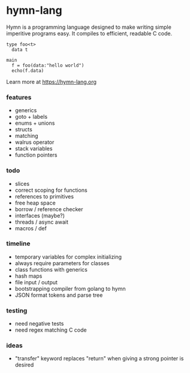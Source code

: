 # hymn-lang
Hymn is a programming language designed to make writing simple imperitive programs easy.
It compiles to efficient, readable C code.

```
type foo<t>
  data t

main
  f = foo(data:"hello world")
  echo(f.data)
```

Learn more at https://hymn-lang.org

### features
* generics
* goto + labels
* enums + unions
* structs
* matching
* walrus operator
* stack variables
* function pointers

### todo
* slices
* correct scoping for functions
* references to primitives
* free heap space
* borrow / reference checker
* interfaces (maybe?)
* threads / async await
* macros / def

### timeline
* temporary variables for complex initializing
* always require parameters for classes
* class functions with generics
* hash maps
* file input / output
* bootstrapping compiler from golang to hymn
* JSON format tokens and parse tree

### testing
* need negative tests
* need regex matching C code

### ideas
* "transfer" keyword replaces "return" when giving a strong pointer is desired
